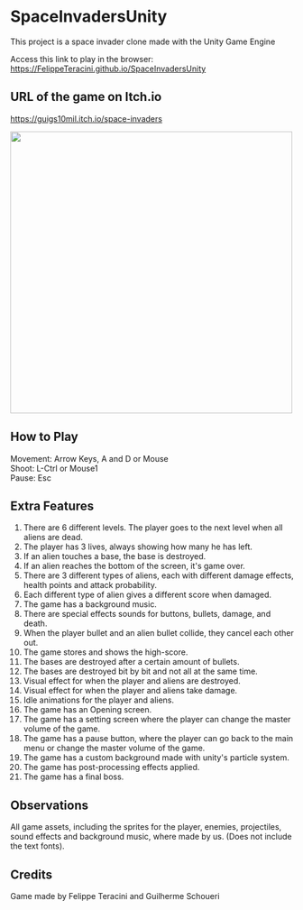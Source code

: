 # SpaceInvadersUnity

This project is a space invader clone made with the Unity Game Engine

Access this link to play in the browser: https://FelippeTeracini.github.io/SpaceInvadersUnity

## URL of the game on Itch.io
https://guigs10mil.itch.io/space-invaders

<img src="https://img.itch.zone/aW1hZ2UvNzQ3NjI5LzU4Nzg1MTEucG5n/250x600/NWQ%2FUJ.png" height=500>

## How to Play

Movement: Arrow Keys, A and D or Mouse <br/>
Shoot: L-Ctrl or Mouse1 <br/>
Pause: Esc

## Extra Features 

1. There are 6 different levels. The player goes to the next level when all aliens are dead.
2. The player has 3 lives, always showing how many he has left.
3. If an alien touches a base, the base is destroyed.
4. If an alien reaches the bottom of the screen, it's game over.
5. There are 3 different types of aliens, each with different damage effects, health points and attack probability.
6. Each different type of alien gives a different score when damaged.
7. The game has a background music.
8. There are special effects sounds for buttons, bullets, damage, and death.
9. When the player bullet and an alien bullet collide, they cancel each other out.
10. The game stores and shows the high-score.
11. The bases are destroyed after a certain amount of bullets.
12. The bases are destroyed bit by bit and not all at the same time.
13. Visual effect for when the player and aliens are destroyed.
14. Visual effect for when the player and aliens take damage.
15. Idle animations for the player and aliens.
16. The game has an Opening screen.
17. The game has a setting screen where the player can change the master volume of the game.
18. The game has a pause button, where the player can go back to the main menu or change the master volume of the game.
19. The game has a custom background made with unity's particle system.
20. The game has post-processing effects applied.
21. The game has a final boss.

## Observations

All game assets, including the sprites for the player, enemies, projectiles, sound effects and background music, where made by us. (Does not include the text fonts).

## Credits

Game made by Felippe Teracini and Guilherme Schoueri
